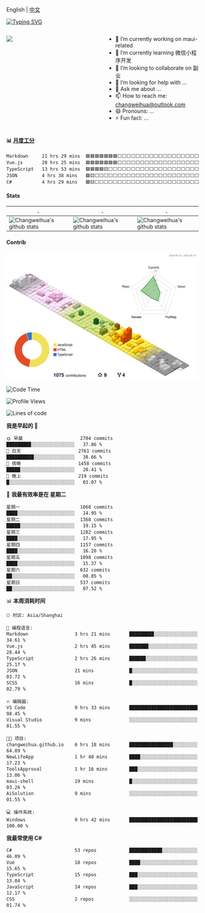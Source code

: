 English | [中文](README_CN.md)

[![Typing SVG](https://readme-typing-svg.herokuapp.com?color=%2336BCF7&center=true&vCenter=true&width=600&lines=Hi+there+👋,+I+am+Chang+Weihua;+Welcome+to+My+Profile!;Over+9+years+of+programming+experience;Always+learning+new+things+)](https://git.io/typing-svg)

<div style="display: grid;gap: 20px;grid-template-columns: repeat(auto-fit, minmax(240px, 1fr));">

[<img src="https://github-readme-stats.vercel.app/api?username=changweihua&show_icons=true&locale=cn" />](https://metrics.lecoq.io/changweihua#gh-light-mode-only)

<div>

- 🔭 I’m currently working on maui-related
- 🌱 I’m currently learning 微信小程序开发
- 👯 I’m looking to collaborate on 副业
- 🤔 I’m looking for help with ...
- 💬 Ask me about ...
- 📫 How to reach me: changweihua@outlook.com
- 😄 Pronouns: ...
- ⚡ Fun fact: ...

</div>

</div>

#### :bar_chart: [月度工分](https://github.com/changweihua/wakapi)

<!--START_SECTION:wakao-->

```txt
Markdown     21 hrs 29 mins  🟩🟩🟩🟩🟩🟩🟩⬜⬜⬜⬜⬜⬜⬜⬜⬜⬜⬜⬜⬜⬜⬜⬜⬜⬜   28.96 %
Vue.js       20 hrs 25 mins  🟩🟩🟩🟩🟩🟩🟩⬜⬜⬜⬜⬜⬜⬜⬜⬜⬜⬜⬜⬜⬜⬜⬜⬜⬜   27.53 %
TypeScript   13 hrs 53 mins  🟩🟩🟩🟩🟨⬜⬜⬜⬜⬜⬜⬜⬜⬜⬜⬜⬜⬜⬜⬜⬜⬜⬜⬜⬜   18.73 %
JSON         4 hrs 38 mins   🟩🟨⬜⬜⬜⬜⬜⬜⬜⬜⬜⬜⬜⬜⬜⬜⬜⬜⬜⬜⬜⬜⬜⬜⬜   06.25 %
C#           4 hrs 29 mins   🟩🟨⬜⬜⬜⬜⬜⬜⬜⬜⬜⬜⬜⬜⬜⬜⬜⬜⬜⬜⬜⬜⬜⬜⬜   06.06 %
```

<!--END_SECTION:wakao-->

#### Stats ####


| .                                                                                                                                            | .                                                                                                                                      | .                                                                                                                                                     |
| -------------------------------------------------------------------------------------------------------------------------------------------- | -------------------------------------------------------------------------------------------------------------------------------------- | ----------------------------------------------------------------------------------------------------------------------------------------------------- |
| ![Changweihua's github stats](https://github-readme-stats.vercel.app/api?username=changweihua&show_icons=true&theme=radical&hide_title=true) | ![Changweihua's github stats](https://github-readme-stats.vercel.app/api/top-langs/?username=changweihua&theme=radical&layout=compact) | ![Changweihua's github stats](https://github-readme-stats.vercel.app/api?username=changweihua&show_icons=true&theme=radical&include_all_commits=true) |


#### Contrib ####

<!--   profile-green-animate -->
![](./profile-3d-contrib/profile-south-season-animate.svg)

<!--START_SECTION:waka-->
![Code Time](http://img.shields.io/badge/Code%20Time-1%2C673%20hrs%2025%20mins-blue)

![Profile Views](http://img.shields.io/badge/%E4%B8%AA%E4%BA%BA%E8%B5%84%E6%96%99%E8%A7%82%E7%9C%8B%E6%AC%A1%E6%95%B0-0-blue)

![Lines of code](https://img.shields.io/badge/%E4%BB%8E%E3%80%8CHello%20World%E3%80%8D%E8%B5%B7%E6%88%91%E5%B7%B2%E7%BB%8F%E5%86%99%E4%BA%86-24.3%20million%20%E8%A1%8C%E4%BB%A3%E7%A0%81-blue)

**我是早起的 🐤** 

```text
🌞 早晨                     2704 commits        █████████░░░░░░░░░░░░░░░░   37.86 % 
🌆 白天                     2761 commits        ██████████░░░░░░░░░░░░░░░   38.66 % 
🌃 傍晚                     1458 commits        █████░░░░░░░░░░░░░░░░░░░░   20.41 % 
🌙 晚上                     219 commits         █░░░░░░░░░░░░░░░░░░░░░░░░   03.07 % 
```
📅 **我最有效率是在 星期二** 

```text
星期一                      1068 commits        ████░░░░░░░░░░░░░░░░░░░░░   14.95 % 
星期二                      1368 commits        █████░░░░░░░░░░░░░░░░░░░░   19.15 % 
星期三                      1282 commits        ████░░░░░░░░░░░░░░░░░░░░░   17.95 % 
星期四                      1157 commits        ████░░░░░░░░░░░░░░░░░░░░░   16.20 % 
星期五                      1098 commits        ████░░░░░░░░░░░░░░░░░░░░░   15.37 % 
星期六                      632 commits         ██░░░░░░░░░░░░░░░░░░░░░░░   08.85 % 
星期日                      537 commits         ██░░░░░░░░░░░░░░░░░░░░░░░   07.52 % 
```


📊 **本周消耗时间** 

```text
🕑︎ 时区: Asia/Shanghai

💬 编程语言: 
Markdown                 3 hrs 21 mins       █████████░░░░░░░░░░░░░░░░   34.61 % 
Vue.js                   2 hrs 45 mins       ███████░░░░░░░░░░░░░░░░░░   28.44 % 
TypeScript               2 hrs 26 mins       ██████░░░░░░░░░░░░░░░░░░░   25.17 % 
JSON                     21 mins             █░░░░░░░░░░░░░░░░░░░░░░░░   03.72 % 
SCSS                     16 mins             █░░░░░░░░░░░░░░░░░░░░░░░░   02.79 % 

🔥 编辑器: 
VS Code                  9 hrs 33 mins       █████████████████████████   98.45 % 
Visual Studio            9 mins              ░░░░░░░░░░░░░░░░░░░░░░░░░   01.55 % 

🐱‍💻 项目: 
changweihua.github.io    6 hrs 18 mins       ████████████████░░░░░░░░░   64.89 % 
NewLifeApp               1 hr 40 mins        ████░░░░░░░░░░░░░░░░░░░░░   17.23 % 
ToolsApproval            1 hr 16 mins        ███░░░░░░░░░░░░░░░░░░░░░░   13.06 % 
maui-shell               19 mins             █░░░░░░░░░░░░░░░░░░░░░░░░   03.26 % 
AiSolution               9 mins              ░░░░░░░░░░░░░░░░░░░░░░░░░   01.55 % 

💻 操作系统: 
Windows                  9 hrs 42 mins       █████████████████████████   100.00 % 
```

**我最常使用 C#** 

```text
C#                       53 repos            ████████████░░░░░░░░░░░░░   46.09 % 
Vue                      18 repos            ████░░░░░░░░░░░░░░░░░░░░░   15.65 % 
TypeScript               15 repos            ███░░░░░░░░░░░░░░░░░░░░░░   13.04 % 
JavaScript               14 repos            ███░░░░░░░░░░░░░░░░░░░░░░   12.17 % 
CSS                      2 repos             ░░░░░░░░░░░░░░░░░░░░░░░░░   01.74 % 
```




<!--END_SECTION:waka-->


<!-- ![](assets/Bottom_down.svg) -->
